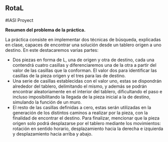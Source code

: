 ## RotaL
#IASI Proyect

**Resumen del problema de la práctica.**

La práctica consiste en implementar dos técnicas de búsqueda, explicadas en clase, capaces 
de encontrar una solución desde un tablero origen a uno destino. En este destacaremos varias 
partes:

- Dos piezas en forma de L, una de origen y otra de destino, cada una contendrá cuatro 
casillas y diferenciaremos una de la otra a partir del valor de las casillas que la 
conforman. El valor dos para identificar las casillas de la pieza origen y el tres para las de 
destino.
- Una serie de casillas establecidas con el valor uno, estas se dispondrán alrededor del 
tablero, delimitando el mismo, y además se podrán encontrar aleatoriamente en el 
interior del tablero, dificultando el paso e incluso imposibilitando la llegada de la pieza 
inicial a la de destino, simulando la función de un muro.
- El resto de las casillas definidas a cero, estas serán utilizadas en la generación de los
distintos caminos a realizar por la pieza, con la finalidad de encontrar el destino.
Para finalizar, mencionar que la pieza origen solo podrá desplazarse por el tablero mediante
los movimientos: rotación en sentido horario, desplazamiento hacia la derecha e izquierda y 
desplazamiento hacia arriba y abajo.
